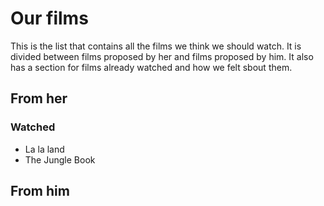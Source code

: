 # Our films
This is the list that contains all the films we think we should watch.
It is divided between films proposed by her and films proposed by him. It also has a section for films already watched and how we felt sbout them.

## From her

### Watched
* La la land 
* The Jungle Book


## From him
